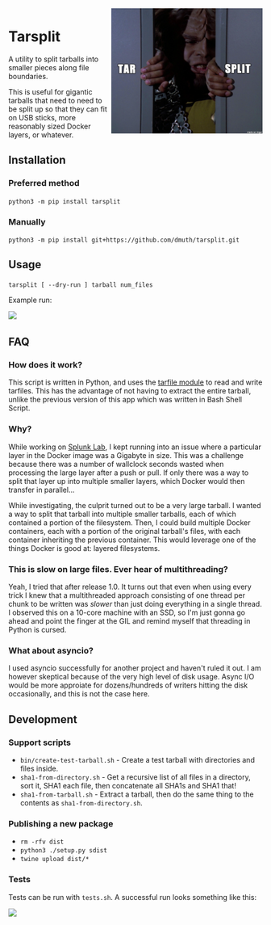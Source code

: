 <img src="./img/tarsplit.png" width="300" align="right" />

# Tarsplit

A utility to split tarballs into smaller pieces along file boundaries.

This is useful for gigantic tarballs that need to need to be split up so that they can fit on USB sticks, more reasonably sized Docker layers, or whatever.



## Installation


### Preferred method

```python3 -m pip install tarsplit```


### Manually

```python3 -m pip install git+https://github.com/dmuth/tarsplit.git```


## Usage

`tarsplit [ --dry-run ] tarball num_files`

Example run:

<img src="./img/tarsplit-run.png" />


## FAQ

### How does it work?

This script is written in Python, and uses the <a href="https://docs.python.org/3/library/tarfile.html">tarfile module</a> 
to read and write tarfiles.  This has the advantage of not having to extract the entire tarball,
unlike the previous version of this app which was written in Bash Shell Script.


### Why?

While working on <a href="https://github.com/dmuth/splunk-lab">Splunk Lab</a>, I kept running into
an issue where a particular layer in the Docker image was a Gigabyte in size.  This was a challenge because
there was a number of wallclock seconds wasted when processing the large layer after a push or pull.  If 
only there was a way to split that layer up into multiple smaller layers, which Docker would then 
transfer in parallel...

While investigating, the culprit turned out to be a very large tarball.  I wanted a way to split that
tarball into multiple smaller tarballs, each of which contained a portion of the filesystem.  Then, I could
build multiple Docker containers, each with a portion of the original tarball's files, with each container
inheriting the previous container.  This would leverage one of the things Docker is good at: layered filesystems.


### This is slow on large files.  Ever hear of multithreading?

Yeah, I tried that after release 1.0.  It turns out that even when using every trick I knew that
a multithreaded approach consisting of one thread per chunk to be written was *slower* than just
doing everything in a single thread.  I observed this on a 10-core machine with an SSD, so I'm
just gonna go ahead and point the finger at the GIL and remind myself that threading in Python is cursed.


### What about asyncio?

I used asyncio successfully for another project and haven't ruled it out.  I am however skeptical because of the
very high level of disk usage.  Async I/O would be more approiate for dozens/hundreds of writers hitting
the disk occasionally, and this is not the case here.


## Development

### Support scripts

- `bin/create-test-tarball.sh` - Create a test tarball with directories and files inside.
- `sha1-from-directory.sh` - Get a recursive list of all files in a directory, sort it, SHA1 each file, then concatenate all SHA1s and SHA1 that!
- `sha1-from-tarball.sh` - Extract a tarball, then do the same thing to the contents as `sha1-from-directory.sh`.


### Publishing a new package

- `rm -rfv dist`
- `python3 ./setup.py sdist`
- `twine upload dist/*`


### Tests

Tests can be run with `tests.sh`.  A successful run looks something like this:

<img src="./img/tests.png" />




